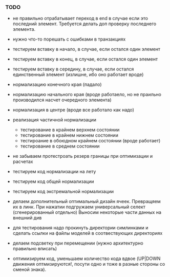 ### TODO

- не правильно отрабатывает переход в end в случае если это последний элемент.
Требуется делать доп проверку последнего элемента.

- нужно что-то порешать с ошибками в транзакциях

- тестируем вставку в начало, в случае, если остался один элемент
- тестируем вставку в конец, в случае, если остался один элемент
- тестируем вставку в середину, в случае, если остался единственный элемент (излишне, ибо оно работает вроде)
- нормализацию конечного края (падало)
- нормализацию начального края (вроде работаело, но не праильно производился насчет очередного элемента)
- нормализация в центре (вроде все работало как надо)

- реализация частичной нормализации
	- тестирование в крайнем верхнем состоянии
	- тестирование в крайнем нижнем состоянии
	- тестироание в обоюдном крайнем состоянии (вроде работает)
	- тестирование в среднем состоянии

- не забываем протестроать резерв границы при оптимизации и расчетах
- тестируем код нормализации на лету
- тестируем код общей нормализации
- тестируем код экстремальной нормализации
- делаем дополнительный оптимальный дизайн ячеек. Превращяем их в линк.
	При нажатии подгружаем универсальный селект (сгенерированный отдельно)
	Выносим некоторые части данных на внешний див
- для тестирования надо прокинуть директории симлинками и сделать ссылки на файлы моделей в соотвествующих директориях
- делаем подсветку при перемещении (нужно архитектурно правильно вписать)
- оптимизируем код, уменьшаем количество кода вдвое (UP|DOWN движения оптмизируются!, посути одно и тоже в разные стороны со сменой знака).